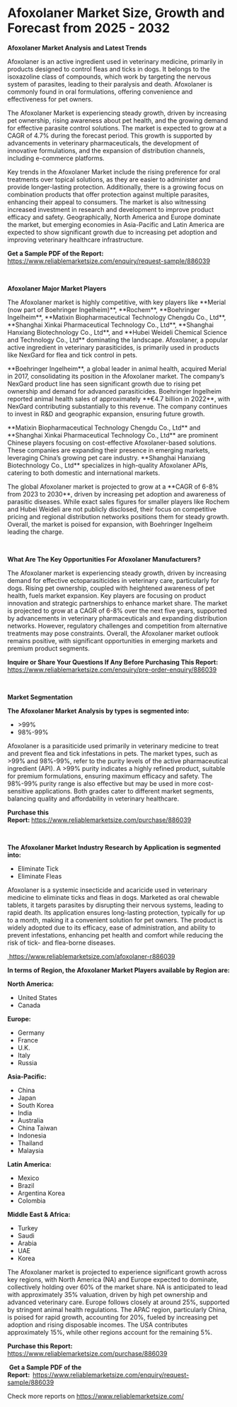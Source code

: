 <p><h1>Afoxolaner Market Size, Growth and Forecast from 2025 - 2032</h1></p><p><strong>Afoxolaner Market Analysis and Latest Trends</strong></p>
<p><p>Afoxolaner is an active ingredient used in veterinary medicine, primarily in products designed to control fleas and ticks in dogs. It belongs to the isoxazoline class of compounds, which work by targeting the nervous system of parasites, leading to their paralysis and death. Afoxolaner is commonly found in oral formulations, offering convenience and effectiveness for pet owners.</p><p>The Afoxolaner Market is experiencing steady growth, driven by increasing pet ownership, rising awareness about pet health, and the growing demand for effective parasite control solutions. The market is expected to grow at a CAGR of 4.7% during the forecast period. This growth is supported by advancements in veterinary pharmaceuticals, the development of innovative formulations, and the expansion of distribution channels, including e-commerce platforms.</p><p>Key trends in the Afoxolaner Market include the rising preference for oral treatments over topical solutions, as they are easier to administer and provide longer-lasting protection. Additionally, there is a growing focus on combination products that offer protection against multiple parasites, enhancing their appeal to consumers. The market is also witnessing increased investment in research and development to improve product efficacy and safety. Geographically, North America and Europe dominate the market, but emerging economies in Asia-Pacific and Latin America are expected to show significant growth due to increasing pet adoption and improving veterinary healthcare infrastructure.</p></p>
<p><strong>Get a Sample PDF of the Report:&nbsp;</strong> <a href="https://www.reliablemarketsize.com/enquiry/request-sample/886039?utm_campaign=1197&utm_medium=2&utm_source=Github&utm_content=ia&utm_term=26012025&utm_id=afoxolaner">https://www.reliablemarketsize.com/enquiry/request-sample/886039</a></p>
<p>&nbsp;</p>
<p><strong>Afoxolaner Major Market Players</strong></p>
<p><p>The Afoxolaner market is highly competitive, with key players like **Merial (now part of Boehringer Ingelheim)**, **Rochem**, **Boehringer Ingelheim**, **Matixin Biopharmaceutical Technology Chengdu Co., Ltd**, **Shanghai Xinkai Pharmaceutical Technology Co., Ltd**, **Shanghai Hanxiang Biotechnology Co., Ltd**, and **Hubei Weideli Chemical Science and Technology Co., Ltd** dominating the landscape. Afoxolaner, a popular active ingredient in veterinary parasiticides, is primarily used in products like NexGard for flea and tick control in pets.</p><p>**Boehringer Ingelheim**, a global leader in animal health, acquired Merial in 2017, consolidating its position in the Afoxolaner market. The company’s NexGard product line has seen significant growth due to rising pet ownership and demand for advanced parasiticides. Boehringer Ingelheim reported animal health sales of approximately **€4.7 billion in 2022**, with NexGard contributing substantially to this revenue. The company continues to invest in R&D and geographic expansion, ensuring future growth.</p><p>**Matixin Biopharmaceutical Technology Chengdu Co., Ltd** and **Shanghai Xinkai Pharmaceutical Technology Co., Ltd** are prominent Chinese players focusing on cost-effective Afoxolaner-based solutions. These companies are expanding their presence in emerging markets, leveraging China’s growing pet care industry. **Shanghai Hanxiang Biotechnology Co., Ltd** specializes in high-quality Afoxolaner APIs, catering to both domestic and international markets.</p><p>The global Afoxolaner market is projected to grow at a **CAGR of 6-8% from 2023 to 2030**, driven by increasing pet adoption and awareness of parasitic diseases. While exact sales figures for smaller players like Rochem and Hubei Weideli are not publicly disclosed, their focus on competitive pricing and regional distribution networks positions them for steady growth. Overall, the market is poised for expansion, with Boehringer Ingelheim leading the charge.</p></p>
<p>&nbsp;</p>
<p><strong>What Are The Key Opportunities For Afoxolaner Manufacturers?</strong></p>
<p><p>The Afoxolaner market is experiencing steady growth, driven by increasing demand for effective ectoparasiticides in veterinary care, particularly for dogs. Rising pet ownership, coupled with heightened awareness of pet health, fuels market expansion. Key players are focusing on product innovation and strategic partnerships to enhance market share. The market is projected to grow at a CAGR of 6-8% over the next five years, supported by advancements in veterinary pharmaceuticals and expanding distribution networks. However, regulatory challenges and competition from alternative treatments may pose constraints. Overall, the Afoxolaner market outlook remains positive, with significant opportunities in emerging markets and premium product segments.</p></p>
<p><strong>Inquire or Share Your Questions If Any Before Purchasing This Report:</strong> <a href="https://www.reliablemarketsize.com/enquiry/pre-order-enquiry/886039?utm_campaign=1197&utm_medium=2&utm_source=Github&utm_content=ia&utm_term=26012025&utm_id=afoxolaner">https://www.reliablemarketsize.com/enquiry/pre-order-enquiry/886039</a></p>
<p>&nbsp;</p>
<p><strong>Market Segmentation</strong></p>
<p><strong>The Afoxolaner Market Analysis by types is segmented into:</strong></p>
<p><ul><li>>99%</li><li>98%-99%</li></ul></p>
<p><p>Afoxolaner is a parasiticide used primarily in veterinary medicine to treat and prevent flea and tick infestations in pets. The market types, such as >99% and 98%-99%, refer to the purity levels of the active pharmaceutical ingredient (API). A >99% purity indicates a highly refined product, suitable for premium formulations, ensuring maximum efficacy and safety. The 98%-99% purity range is also effective but may be used in more cost-sensitive applications. Both grades cater to different market segments, balancing quality and affordability in veterinary healthcare.</p></p>
<p><strong>Purchase this Report:&nbsp;</strong><a href="https://www.reliablemarketsize.com/purchase/886039?utm_campaign=1197&utm_medium=2&utm_source=Github&utm_content=ia&utm_term=26012025&utm_id=afoxolaner">https://www.reliablemarketsize.com/purchase/886039</a></p>
<p>&nbsp;</p>
<p><strong>The Afoxolaner Market Industry Research by Application is segmented into:</strong></p>
<p><ul><li>Eliminate Tick</li><li>Eliminate Fleas</li></ul></p>
<p><p>Afoxolaner is a systemic insecticide and acaricide used in veterinary medicine to eliminate ticks and fleas in dogs. Marketed as oral chewable tablets, it targets parasites by disrupting their nervous systems, leading to rapid death. Its application ensures long-lasting protection, typically for up to a month, making it a convenient solution for pet owners. The product is widely adopted due to its efficacy, ease of administration, and ability to prevent infestations, enhancing pet health and comfort while reducing the risk of tick- and flea-borne diseases.</p></p>
<p><a href="https://www.reliablemarketsize.com/afoxolaner-r886039?utm_campaign=1197&utm_medium=2&utm_source=Github&utm_content=ia&utm_term=26012025&utm_id=afoxolaner">&nbsp;https://www.reliablemarketsize.com/afoxolaner-r886039</a></p>
<p><strong>In terms of Region, the Afoxolaner Market Players available by Region are:</strong></p>
<p>
    <p> <strong> North America: </strong>
        <ul>
            <li>United States</li>
            <li>Canada</li>
        </ul>
        </p> 
    <p> <strong> Europe: </strong>
        <ul>
            <li>Germany</li>
            <li>France</li>
            <li>U.K.</li>
            <li>Italy</li>
            <li>Russia</li>
        </ul>
        </p> 
    <p> <strong> Asia-Pacific: </strong>
        <ul>
            <li>China</li>
            <li>Japan</li>
            <li>South Korea</li>
            <li>India</li>
            <li>Australia</li>
            <li>China Taiwan</li>
            <li>Indonesia</li>
            <li>Thailand</li>
            <li>Malaysia</li>
        </ul>
        </p> 
    <p> <strong> Latin America: </strong>
        <ul>
            <li>Mexico</li>
            <li>Brazil</li>
            <li>Argentina Korea</li>
            <li>Colombia</li>
        </ul>
        </p> 
    <p> <strong> Middle East & Africa: </strong>
        <ul>
            <li>Turkey</li>
            <li>Saudi</li>
            <li>Arabia</li>
            <li>UAE</li>
            <li>Korea</li>
        </ul>
    </p>
    </p>
<p><p>The Afoxolaner market is projected to experience significant growth across key regions, with North America (NA) and Europe expected to dominate, collectively holding over 60% of the market share. NA is anticipated to lead with approximately 35% valuation, driven by high pet ownership and advanced veterinary care. Europe follows closely at around 25%, supported by stringent animal health regulations. The APAC region, particularly China, is poised for rapid growth, accounting for 20%, fueled by increasing pet adoption and rising disposable incomes. The USA contributes approximately 15%, while other regions account for the remaining 5%.</p></p>
<p><strong>Purchase this Report: </strong><a href="https://www.reliablemarketsize.com/purchase/886039?utm_campaign=1197&utm_medium=2&utm_source=Github&utm_content=ia&utm_term=26012025&utm_id=afoxolaner">https://www.reliablemarketsize.com/purchase/886039</a></p>
<p>&nbsp;<strong>Get a Sample PDF of the Report:&nbsp;&nbsp;</strong><a href="https://www.reliablemarketsize.com/enquiry/request-sample/886039?utm_campaign=1197&utm_medium=2&utm_source=Github&utm_content=ia&utm_term=26012025&utm_id=afoxolaner">https://www.reliablemarketsize.com/enquiry/request-sample/886039</a></p>
<p><strong></strong></p>
<p>Check more reports on <a href="https://www.reliablemarketsize.com/?utm_campaign=1197&utm_medium=2&utm_source=Github&utm_content=ia&utm_term=26012025&utm_id=afoxolaner">https://www.reliablemarketsize.com/</a></p>